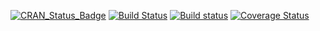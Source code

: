 [![CRAN_Status_Badge](http://www.r-pkg.org/badges/version/synchronicity)](http://cran.r-project.org/package=synchronicity)
[![Build Status](https://travis-ci.org/kaneplusplus/synchronicity.png)](https://travis-ci.org/kaneplusplus/synchronicity)
[![Build status](https://ci.appveyor.com/api/projects/status/k7hjwydhaxpt9ndp/branch/master?svg=true)](https://ci.appveyor.com/project/kaneplusplus/synchronicity/branch/master)
[![Coverage Status](https://coveralls.io/repos/kaneplusplus/synchronicity/badge.svg?branch=master&service=github)](https://coveralls.io/github/kaneplusplus/synchronicity?branch=master)

